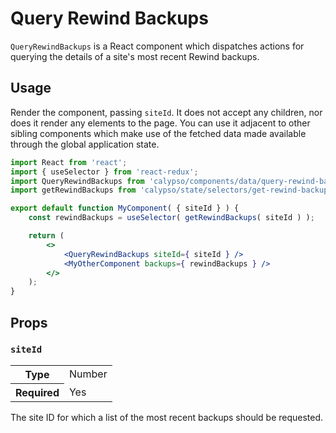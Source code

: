 # Query Rewind Backups

`QueryRewindBackups` is a React component which dispatches actions for querying the details of a site's most recent Rewind backups.

## Usage

Render the component, passing `siteId`. It does not accept any children, nor does it render any elements to the page. You can use it adjacent to other sibling components which make use of the fetched data made available through the global application state.

```jsx
import React from 'react';
import { useSelector } from 'react-redux';
import QueryRewindBackups from 'calypso/components/data/query-rewind-backups';
import getRewindBackups from 'calypso/state/selectors/get-rewind-backups';

export default function MyComponent( { siteId } ) {
	const rewindBackups = useSelector( getRewindBackups( siteId ) );

	return (
		<>
			<QueryRewindBackups siteId={ siteId } />
			<MyOtherComponent backups={ rewindBackups } />
		</>
	);
}
```

## Props

### `siteId`

<table>
	<tr><th>Type</th><td>Number</td></tr>
	<tr><th>Required</th><td>Yes</td></tr>
</table>

The site ID for which a list of the most recent backups should be requested.

